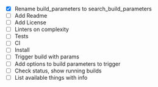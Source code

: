 - [x] Rename build_parameters to search_build_parameters
- [ ] Add Readme
- [ ] Add License
- [ ] Linters on complexity
- [ ] Tests
- [ ] CI
- [ ] Install
- [ ] Trigger build with params
- [ ] Add options to build parameters to trigger
- [ ] Check status, show running builds
- [ ] List available things with info
